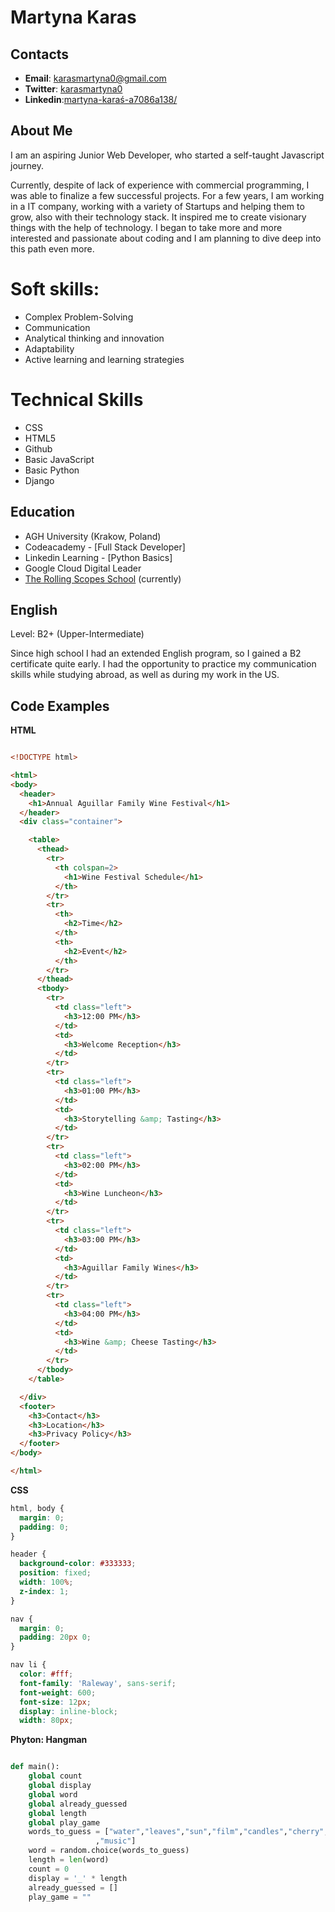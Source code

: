 # Martyna Karas

## Contacts

* __Email__: [karasmartyna0@gmail.com](mailto:karasmartyna0@gmail.com)
* __Twitter__: [karasmartyna0](https://twitter.com/karasmartyna0)
* __Linkedin__:[martyna-karaś-a7086a138/](https://www.linkedin.com/in/martyna-kara%C5%9B-a7086a138/)

## About Me

I am an aspiring Junior Web Developer, who started a self-taught Javascript journey.

Currently, despite of lack of experience with commercial programming, I was able to finalize a few successful projects. For a few years, I am working in a IT company, working with a variety of Startups and helping them to grow, also with their technology stack. It inspired me to create visionary things with the help of technology. I began to take more and more interested and passionate about coding and I am planning to dive deep into this path even more. 

# Soft skills:
* Complex Problem-Solving
* Communication
* Analytical thinking and innovation
* Adaptability
* Active learning and learning strategies

# Technical Skills
* CSS
* HTML5
* Github
* Basic JavaScript
* Basic Python 
* Django


## Education 

* AGH University (Krakow, Poland)
* Codeacademy - [Full Stack Developer]
* Linkedin Learning - [Python Basics]
* Google Cloud Digital Leader
* [The Rolling Scopes School](https://rs.school/) (currently)


## English 

Level: B2+ (Upper-Intermediate)

Since high school I had an extended English program, so I gained a B2 certificate quite early. I had the opportunity to practice my communication skills while studying abroad, as well as during my work in the US.



## Code Examples

__HTML__

```html

<!DOCTYPE html>

<html>
<body>
  <header>
    <h1>Annual Aguillar Family Wine Festival</h1>
  </header>
  <div class="container">

    <table>
      <thead>
        <tr>
          <th colspan=2>
            <h1>Wine Festival Schedule</h1>
          </th>
        </tr>
        <tr>
          <th>
            <h2>Time</h2>
          </th>
          <th>
            <h2>Event</h2>
          </th>
        </tr>
      </thead>
      <tbody>
        <tr>
          <td class="left">
            <h3>12:00 PM</h3>
          </td>
          <td>
            <h3>Welcome Reception</h3>
          </td>
        </tr>
        <tr>
          <td class="left">
            <h3>01:00 PM</h3>
          </td>
          <td>
            <h3>Storytelling &amp; Tasting</h3>
          </td>
        </tr>
        <tr>
          <td class="left">
            <h3>02:00 PM</h3>
          </td>
          <td>
            <h3>Wine Luncheon</h3>
          </td>
        </tr>
        <tr>
          <td class="left">
            <h3>03:00 PM</h3>
          </td>
          <td>
            <h3>Aguillar Family Wines</h3>
          </td>
        </tr>
        <tr>
          <td class="left">
            <h3>04:00 PM</h3>
          </td>
          <td>
            <h3>Wine &amp; Cheese Tasting</h3>
          </td>
        </tr>
      </tbody>
    </table>

  </div>
  <footer>
    <h3>Contact</h3>
    <h3>Location</h3>
    <h3>Privacy Policy</h3>
  </footer>
</body>

</html>

```

__CSS__

```css
html, body {
  margin: 0;
  padding: 0;
}

header {
  background-color: #333333;
  position: fixed;
  width: 100%;
  z-index: 1;
}

nav {
  margin: 0;
  padding: 20px 0;
}

nav li {
  color: #fff;
  font-family: 'Raleway', sans-serif;
  font-weight: 600;
  font-size: 12px;
  display: inline-block;
  width: 80px;

```


__Phyton: Hangman__

```python

def main():
    global count
    global display
    global word
    global already_guessed
    global length
    global play_game
    words_to_guess = ["water","leaves","sun","film","candles","cherry","peaks","wood","forest","camp"
                   ,"music"]
    word = random.choice(words_to_guess)
    length = len(word)
    count = 0
    display = '_' * length
    already_guessed = []
    play_game = ""
    
 ```
 
 
